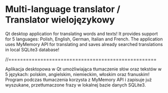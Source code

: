 # Multi-language translator / Translator wielojęzykowy

Qt desktop application for translating words and texts! It provides support for 5 languages: Polish, English, German, Italian and French.
The application uses MyMemory API for translating and saves already searched translations in local SQLite3 database!

//===================================================

Aplikacja desktopowa w Qt umożliwiająca tłumaczenie słów oraz tekstów w 5 językach: polskim, angielskim, niemieckim, włoskim oraz franuskim!
Program podczas tłumaczenia korzysta z MyMemory API i zapisuje już wyszukane, przetłumaczone frazy w lokalnej bazie danych SQLite3.
